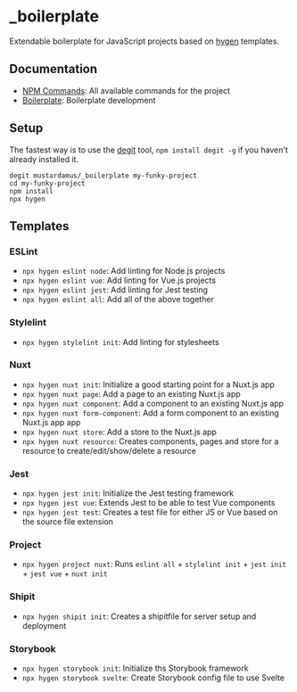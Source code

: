 # _boilerplate

Extendable boilerplate for JavaScript projects based on
[hygen](http://www.hygen.io/quick-start) templates.

## Documentation

- [NPM Commands](./docs/npm-commands.md): All available commands for the project
- [Boilerplate](./docs/boilerplate.md): Boilerplate development
<!-- inject:readme:docs-link -->

## Setup

The fastest way is to use the [degit](https://github.com/Rich-Harris/degit)
tool, `npm install degit -g` if you haven't already installed it.

```
degit mustardamus/_boilerplate my-funky-project
cd my-funky-project
npm install
npx hygen
```

## Templates

### ESLint

- `npx hygen eslint node`: Add linting for Node.js projects
- `npx hygen eslint vue`: Add linting for Vue.js projects
- `npx hygen eslint jest`: Add linting for Jest testing
- `npx hygen eslint all`: Add all of the above together

### Stylelint

- `npx hygen stylelint init`: Add linting for stylesheets

### Nuxt

- `npx hygen nuxt init`: Initialize a good starting point for a Nuxt.js app
- `npx hygen nuxt page`: Add a page to an existing Nuxt.js app
- `npx hygen nuxt component`: Add a component to an existing Nuxt.js app
- `npx hygen nuxt form-component`: Add a form component to an existing Nuxt.js app
  app
- `npx hygen nuxt store`: Add a store to the Nuxt.js app
- `npx hygen nuxt resource`: Creates components, pages and store for a resource
  to create/edit/show/delete a resource

### Jest

- `npx hygen jest init`: Initialize the Jest testing framework
- `npx hygen jest vue`: Extends Jest to be able to test Vue components
- `npx hygen jest test`: Creates a test file for either JS or Vue based on the
  source file extension

### Project

- `npx hygen project nuxt`: Runs `eslint all` + `stylelint init` + `jest init` +
  `jest vue` + `nuxt init`

### Shipit

- `npx hygen shipit init`: Creates a shipitfile for server setup and deployment

### Storybook

- `npx hygen storybook init`: Initialize ths Storybook framework
- `npx hygen storybook svelte`: Create Storybook config file to use Svelte
